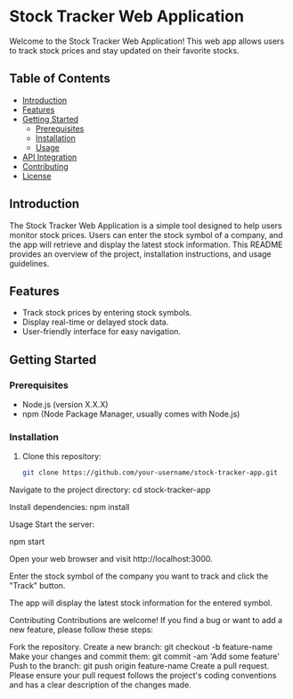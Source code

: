# Stock Tracker Web Application

Welcome to the Stock Tracker Web Application! This web app allows users to track stock prices and stay updated on their favorite stocks.

## Table of Contents

- [Introduction](#introduction)
- [Features](#features)
- [Getting Started](#getting-started)
  - [Prerequisites](#prerequisites)
  - [Installation](#installation)
  - [Usage](#usage)
- [API Integration](#api-integration)
- [Contributing](#contributing)
- [License](#license)

## Introduction

The Stock Tracker Web Application is a simple tool designed to help users monitor stock prices. Users can enter the stock symbol of a company, and the app will retrieve and display the latest stock information. This README provides an overview of the project, installation instructions, and usage guidelines.

## Features

- Track stock prices by entering stock symbols.
- Display real-time or delayed stock data.
- User-friendly interface for easy navigation.

## Getting Started

### Prerequisites

- Node.js (version X.X.X)
- npm (Node Package Manager, usually comes with Node.js)

### Installation

1. Clone this repository:

   ```bash
   git clone https://github.com/your-username/stock-tracker-app.git
   ```

Navigate to the project directory:
cd stock-tracker-app

Install dependencies:
npm install

Usage
Start the server:

npm start

Open your web browser and visit http://localhost:3000.

Enter the stock symbol of the company you want to track and click the "Track" button.

The app will display the latest stock information for the entered symbol.

Contributing
Contributions are welcome! If you find a bug or want to add a new feature, please follow these steps:

Fork the repository.
Create a new branch: git checkout -b feature-name
Make your changes and commit them: git commit -am 'Add some feature'
Push to the branch: git push origin feature-name
Create a pull request.
Please ensure your pull request follows the project's coding conventions and has a clear description of the changes made.
